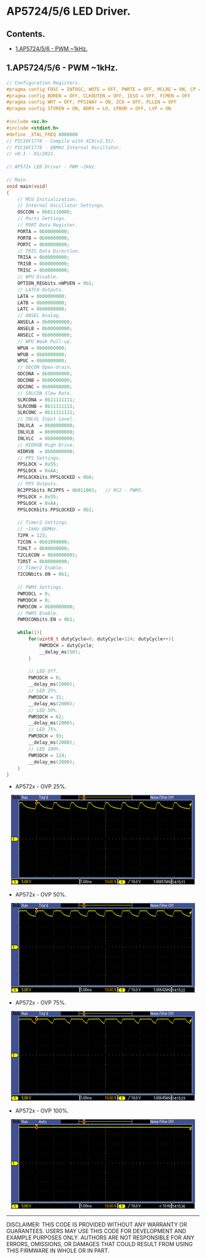 # AP5724/5/6 LED Driver.

## Contents.

- [1.AP5724/5/6 - PWM ~1kHz.](#1ap572456---pwm-1khz)

## 1.AP5724/5/6 - PWM ~1kHz.

```c
// Configuration Registers.
#pragma config FOSC = INTOSC, WDTE = OFF, PWRTE = OFF, MCLRE = ON, CP = OFF
#pragma config BOREN = OFF, CLKOUTEN = OFF, IESO = OFF, FCMEN = OFF
#pragma config WRT = OFF, PPS1WAY = ON, ZCD = OFF, PLLEN = OFF
#pragma config STVREN = ON, BORV = LO, LPBOR = OFF, LVP = ON

#include <xc.h>
#include <stdint.h>
#define _XTAL_FREQ 8000000
// PIC16F1778 - Compile with XC8(v2.31).
// PIC16F1778 - @8MHz Internal Oscillator.
// v0.1 - 01/2021.

// AP572x LED Driver - PWM ~1kHz.

// Main.
void main(void)
{
    // MCU Initialization.
    // Internal Oscillator Settings.
    OSCCON = 0b01110000;
    // Ports Settings.
    // PORT Data Register.
    PORTA = 0b00000000;
    PORTB = 0b00000000;
    PORTC = 0b00000000;
    // TRIS Data Direction.
    TRISA = 0b00000000;
    TRISB = 0b00000000;
    TRISC = 0b00000000;
    // WPU Disable.
    OPTION_REGbits.nWPUEN = 0b1;
    // LATCH Outputs.
    LATA = 0b00000000;
    LATB = 0b00000000;
    LATC = 0b00000000;
    // ANSEL Analog.
    ANSELA = 0b00000000;
    ANSELB = 0b00000000;
    ANSELC = 0b00000000;
    // WPU Weak Pull-up.
    WPUA = 0b00000000;
    WPUB = 0b00000000;
    WPUC = 0b00000000;
    // ODCON Open-drain.
    ODCONA = 0b00000000;
    ODCONB = 0b00000000;
    ODCONC = 0b00000000;
    // SRLCON Slew Rate.
    SLRCONA = 0b11111111;
    SLRCONB = 0b11111111;
    SLRCONC = 0b11111111;
    // INLVL Input Level.
    INLVLA  = 0b00000000;
    INLVLB  = 0b00000000;
    INLVLC  = 0b00000000;
    // HIDRVB High Drive.
    HIDRVB  = 0b00000000;
    // PPS Settings.
    PPSLOCK = 0x55;
    PPSLOCK = 0xAA;  
    PPSLOCKbits.PPSLOCKED = 0b0;  
    // PPS Outputs.
    RC2PPSbits.RC2PPS = 0b011001;   // RC2 - PWM3.
    PPSLOCK = 0x55;
    PPSLOCK = 0xAA;
    PPSLOCKbits.PPSLOCKED = 0b1;

    // Timer2 Settings.
    // ~1kHz @8MHz.
    T2PR = 123;
    T2CON = 0b01000000;
    T2HLT = 0b00000000;
    T2CLKCON = 0b00000001;
    T2RST = 0b00000000;
    // Timer2 Enable.
    T2CONbits.ON = 0b1;

    // PWM3 Settings.
    PWM3DCL = 0;
    PWM3DCH = 0;
    PWM3CON = 0b00000000;
    // PWM3 Enable.
    PWM3CONbits.EN = 0b1;

    while(1){
        for(uint8_t dutyCycle=0; dutyCycle<124; dutyCycle++){
            PWM3DCH = dutyCycle;
            __delay_ms(50);
        }

        // LED Off.
        PWM3DCH = 0;
        __delay_ms(2000);
        // LED 25%.
        PWM3DCH = 31;
        __delay_ms(2000);
        // LED 50%.
        PWM3DCH = 62;
        __delay_ms(2000);
        // LED 75%.
        PWM3DCH = 93;
        __delay_ms(2000);
        // LED 100%.
        PWM3DCH = 124;
        __delay_ms(2000);
    }
}
```

- AP572x - OVP 25%.

<p align="center"><img alt=="AP572x - 25%" src="./pics/ap572x-25.png"></p>

- AP572x - OVP 50%.

<p align="center"><img alt=="AP572x - 50%" src="./pics/ap572x-50.png"></p>

- AP572x - OVP 75%.

<p align="center"><img alt=="AP572x - 75%" src="./pics/ap572x-75.png"></p>

- AP572x - OVP 100%.

<p align="center"><img alt=="AP572x - 100%" src="./pics/ap572x-100.png"></p>

---
DISCLAIMER: THIS CODE IS PROVIDED WITHOUT ANY WARRANTY OR GUARANTEES.
USERS MAY USE THIS CODE FOR DEVELOPMENT AND EXAMPLE PURPOSES ONLY.
AUTHORS ARE NOT RESPONSIBLE FOR ANY ERRORS, OMISSIONS, OR DAMAGES THAT COULD
RESULT FROM USING THIS FIRMWARE IN WHOLE OR IN PART.